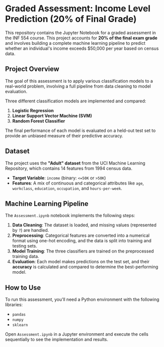 # Graded Assessment: Income Level Prediction (20% of Final Grade)

This repository contains the Jupyter Notebook for a graded assessment in the INF 554 course. This project accounts for **20% of the final exam grade** and involves building a complete machine learning pipeline to predict whether an individual's income exceeds $50,000 per year based on census data.

## Project Overview 

The goal of this assessment is to apply various classification models to a real-world problem, involving a full pipeline from data cleaning to model evaluation.

Three different classification models are implemented and compared:
1.  **Logistic Regression**
2.  **Linear Support Vector Machine (SVM)**
3.  **Random Forest Classifier**

The final performance of each model is evaluated on a held-out test set to provide an unbiased measure of their predictive accuracy.

## Dataset

The project uses the **"Adult" dataset** from the UCI Machine Learning Repository, which contains 14 features from 1994 census data.

-   **Target Variable**: `income` (binary: `<=50K` or `>50K`)
-   **Features**: A mix of continuous and categorical attributes like `age`, `workclass`, `education`, `occupation`, and `hours-per-week`.

## Machine Learning Pipeline 

The `Assessment.ipynb` notebook implements the following steps:

1.  **Data Cleaning**: The dataset is loaded, and missing values (represented by `?`) are handled.
2.  **Preprocessing**: Categorical features are converted into a numerical format using one-hot encoding, and the data is split into training and testing sets.
3.  **Model Training**: The three classifiers are trained on the preprocessed training data.
4.  **Evaluation**: Each model makes predictions on the test set, and their **accuracy** is calculated and compared to determine the best-performing model.

## How to Use 

To run this assessment, you'll need a Python environment with the following libraries:
* `pandas`
* `numpy`
* `sklearn`

Open `Assessment.ipynb` in a Jupyter environment and execute the cells sequentially to see the implementation and results.
